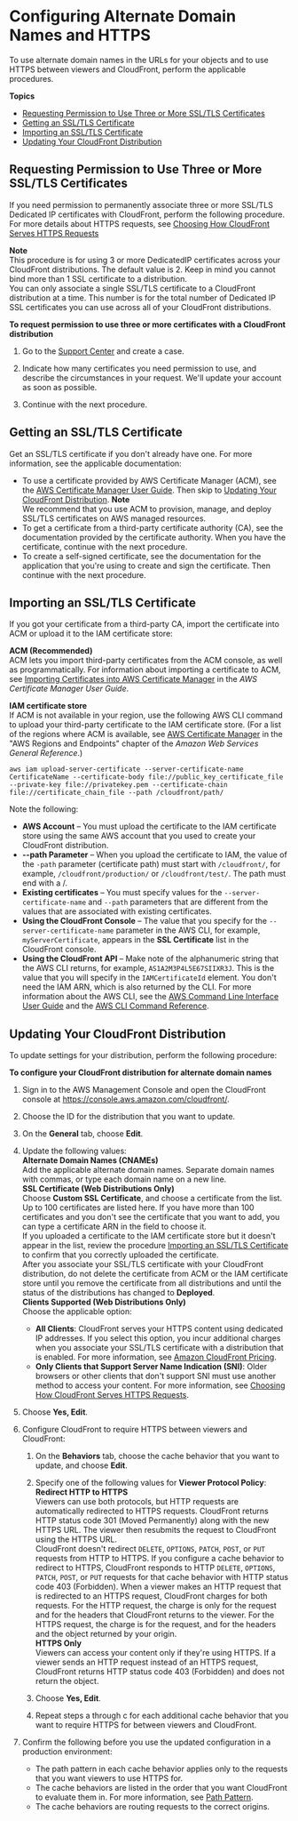 # Configuring Alternate Domain Names and HTTPS<a name="cnames-and-https-procedures"></a>

To use alternate domain names in the URLs for your objects and to use HTTPS between viewers and CloudFront, perform the applicable procedures\.

**Topics**
+ [Requesting Permission to Use Three or More SSL/TLS Certificates](#cnames-and-https-multiple-certificates)
+ [Getting an SSL/TLS Certificate](#cnames-and-https-getting-certificates)
+ [Importing an SSL/TLS Certificate](#cnames-and-https-uploading-certificates)
+ [Updating Your CloudFront Distribution](#cnames-and-https-updating-cloudfront)

## Requesting Permission to Use Three or More SSL/TLS Certificates<a name="cnames-and-https-multiple-certificates"></a>

If you need permission to permanently associate three or more SSL/TLS Dedicated IP certificates with CloudFront, perform the following procedure\. For more details about HTTPS requests, see [Choosing How CloudFront Serves HTTPS Requests](cnames-https-dedicated-ip-or-sni.md)

**Note**  
This procedure is for using 3 or more DedicatedIP certificates across your CloudFront distributions\. The default value is 2\. Keep in mind you cannot bind more than 1 SSL certificate to a distribution\.  
You can only associate a single SSL/TLS certificate to a CloudFront distribution at a time\. This number is for the total number of Dedicated IP SSL certificates you can use across all of your CloudFront distributions\.<a name="cnames-and-https-multiple-certificates-procedure"></a>

**To request permission to use three or more certificates with a CloudFront distribution**

1. Go to the [Support Center](https://console.aws.amazon.com/support/home#/case/create?issueType=service-limit-increase&limitType=service-code-cloudfront-distributions) and create a case\. 

1. Indicate how many certificates you need permission to use, and describe the circumstances in your request\. We'll update your account as soon as possible\. 

1. Continue with the next procedure\.

## Getting an SSL/TLS Certificate<a name="cnames-and-https-getting-certificates"></a>

Get an SSL/TLS certificate if you don't already have one\. For more information, see the applicable documentation:
+ To use a certificate provided by AWS Certificate Manager \(ACM\), see the [AWS Certificate Manager User Guide](http://docs.aws.amazon.com/acm/latest/userguide/)\. Then skip to [Updating Your CloudFront Distribution](#cnames-and-https-updating-cloudfront)\.
**Note**  
We recommend that you use ACM to provision, manage, and deploy SSL/TLS certificates on AWS managed resources\. 
+ To get a certificate from a third\-party certificate authority \(CA\), see the documentation provided by the certificate authority\. When you have the certificate, continue with the next procedure\.
+ To create a self\-signed certificate, see the documentation for the application that you're using to create and sign the certificate\. Then continue with the next procedure\.

## Importing an SSL/TLS Certificate<a name="cnames-and-https-uploading-certificates"></a>

If you got your certificate from a third\-party CA, import the certificate into ACM or upload it to the IAM certificate store:

**ACM \(Recommended\)**  
ACM lets you import third\-party certificates from the ACM console, as well as programmatically\. For information about importing a certificate to ACM, see [Importing Certificates into AWS Certificate Manager](http://docs.aws.amazon.com/acm/latest/userguide/import-certificate.html) in the *AWS Certificate Manager User Guide*\.

**IAM certificate store**  
If ACM is not available in your region, use the following AWS CLI command to upload your third\-party certificate to the IAM certificate store\. \(For a list of the regions where ACM is available, see [AWS Certificate Manager](http://docs.aws.amazon.com/general/latest/gr/rande.html#acm_region) in the "AWS Regions and Endpoints" chapter of the *Amazon Web Services General Reference*\.\)  

```
aws iam upload-server-certificate --server-certificate-name CertificateName --certificate-body file://public_key_certificate_file --private-key file://privatekey.pem --certificate-chain file://certificate_chain_file --path /cloudfront/path/
```
Note the following:  
+ **AWS Account** – You must upload the certificate to the IAM certificate store using the same AWS account that you used to create your CloudFront distribution\.
+ **\-\-path Parameter** – When you upload the certificate to IAM, the value of the `-path` parameter \(certificate path\) must start with `/cloudfront/`, for example, `/cloudfront/production/` or `/cloudfront/test/`\. The path must end with a /\.
+ **Existing certificates** – You must specify values for the `--server-certificate-name` and `--path` parameters that are different from the values that are associated with existing certificates\.
+ **Using the CloudFront Console** – The value that you specify for the `--server-certificate-name` parameter in the AWS CLI, for example, `myServerCertificate`, appears in the **SSL Certificate** list in the CloudFront console\.
+ **Using the CloudFront API** – Make note of the alphanumeric string that the AWS CLI returns, for example, `AS1A2M3P4L5E67SIIXR3J`\. This is the value that you will specify in the `IAMCertificateId` element\. You don't need the IAM ARN, which is also returned by the CLI\.
For more information about the AWS CLI, see the [AWS Command Line Interface User Guide](http://docs.aws.amazon.com/cli/latest/userguide/cli-chap-welcome.html) and the [AWS CLI Command Reference](http://docs.aws.amazon.com/cli/latest/reference/)\.

## Updating Your CloudFront Distribution<a name="cnames-and-https-updating-cloudfront"></a>

To update settings for your distribution, perform the following procedure:<a name="cnames-and-https-updating-cloudfront-procedure"></a>

**To configure your CloudFront distribution for alternate domain names**

1. Sign in to the AWS Management Console and open the CloudFront console at [https://console\.aws\.amazon\.com/cloudfront/](https://console.aws.amazon.com/cloudfront/)\.

1. Choose the ID for the distribution that you want to update\.

1. On the **General** tab, choose **Edit**\.

1. Update the following values:  
**Alternate Domain Names \(CNAMEs\)**  
Add the applicable alternate domain names\. Separate domain names with commas, or type each domain name on a new line\.  
**SSL Certificate \(Web Distributions Only\)**  
Choose **Custom SSL Certificate**, and choose a certificate from the list\.  
Up to 100 certificates are listed here\. If you have more than 100 certificates and you don't see the certificate that you want to add, you can type a certificate ARN in the field to choose it\.  
If you uploaded a certificate to the IAM certificate store but it doesn't appear in the list, review the procedure [Importing an SSL/TLS Certificate](#cnames-and-https-uploading-certificates) to confirm that you correctly uploaded the certificate\.   
After you associate your SSL/TLS certificate with your CloudFront distribution, do not delete the certificate from ACM or the IAM certificate store until you remove the certificate from all distributions and until the status of the distributions has changed to **Deployed**\.  
**Clients Supported \(Web Distributions Only\)**  
Choose the applicable option:  
   + **All Clients**: CloudFront serves your HTTPS content using dedicated IP addresses\. If you select this option, you incur additional charges when you associate your SSL/TLS certificate with a distribution that is enabled\. For more information, see [Amazon CloudFront Pricing](http://aws.amazon.com/cloudfront/pricing)\.
   + **Only Clients that Support Server Name Indication \(SNI\)**: Older browsers or other clients that don't support SNI must use another method to access your content\.
For more information, see [Choosing How CloudFront Serves HTTPS Requests](cnames-https-dedicated-ip-or-sni.md)\.

1. Choose **Yes, Edit**\.

1. Configure CloudFront to require HTTPS between viewers and CloudFront:

   1. On the **Behaviors** tab, choose the cache behavior that you want to update, and choose **Edit**\.

   1. Specify one of the following values for **Viewer Protocol Policy**:  
**Redirect HTTP to HTTPS**  
Viewers can use both protocols, but HTTP requests are automatically redirected to HTTPS requests\. CloudFront returns HTTP status code 301 \(Moved Permanently\) along with the new HTTPS URL\. The viewer then resubmits the request to CloudFront using the HTTPS URL\.  
CloudFront doesn't redirect `DELETE`, `OPTIONS`, `PATCH`, `POST`, or `PUT` requests from HTTP to HTTPS\. If you configure a cache behavior to redirect to HTTPS, CloudFront responds to HTTP `DELETE`, `OPTIONS`, `PATCH`, `POST`, or `PUT` requests for that cache behavior with HTTP status code 403 \(Forbidden\)\.
When a viewer makes an HTTP request that is redirected to an HTTPS request, CloudFront charges for both requests\. For the HTTP request, the charge is only for the request and for the headers that CloudFront returns to the viewer\. For the HTTPS request, the charge is for the request, and for the headers and the object returned by your origin\.  
**HTTPS Only**  
Viewers can access your content only if they're using HTTPS\. If a viewer sends an HTTP request instead of an HTTPS request, CloudFront returns HTTP status code 403 \(Forbidden\) and does not return the object\.

   1. Choose **Yes, Edit**\.

   1. Repeat steps a through c for each additional cache behavior that you want to require HTTPS for between viewers and CloudFront\.

1. Confirm the following before you use the updated configuration in a production environment:
   + The path pattern in each cache behavior applies only to the requests that you want viewers to use HTTPS for\.
   + The cache behaviors are listed in the order that you want CloudFront to evaluate them in\. For more information, see [Path Pattern](distribution-web-values-specify.md#DownloadDistValuesPathPattern)\.
   + The cache behaviors are routing requests to the correct origins\. 